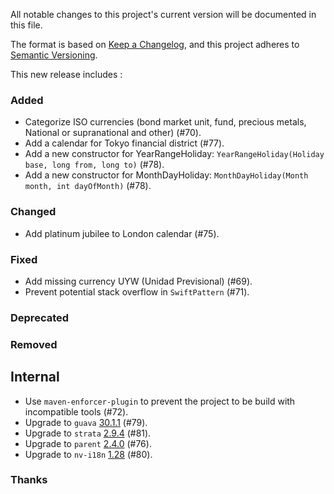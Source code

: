 All notable changes to this project's current version will be documented in this file.

The format is based on [Keep a Changelog](https://keepachangelog.com/en/1.0.0/), and this project adheres
to [Semantic Versioning](https://semver.org/spec/v2.0.0.html).

This new release includes :

### Added

- Categorize ISO currencies (bond market unit, fund, precious metals, National or supranational and other) (#70).
- Add a calendar for Tokyo financial district (#77).
- Add a new constructor for YearRangeHoliday: `YearRangeHoliday(Holiday base, long from, long to)` (#78).
- Add a new constructor for MonthDayHoliday: `MonthDayHoliday(Month month, int dayOfMonth)` (#78).

### Changed

- Add platinum jubilee to London calendar (#75).

### Fixed

- Add missing currency UYW (Unidad Previsional) (#69).
- Prevent potential stack overflow in `SwiftPattern` (#71).

### Deprecated

### Removed

## Internal

- Use `maven-enforcer-plugin` to prevent the project to be build with incompatible tools (#72).
- Upgrade to `guava` [30.1.1](https://github.com/google/guava/releases/tag/v30.1.1) (#79).
- Upgrade to `strata` [2.9.4](https://github.com/OpenGamma/Strata/releases/tag/v2.9.4) (#81).
- Upgrade to `parent` [2.4.0](https://github.com/marcwrobel/parent/releases/tag/v2.4.0) (#76).
- Upgrade to `nv-i18n` [1.28](https://github.com/TakahikoKawasaki/nv-i18n/blob/master/CHANGES.md#128-2021-03-16) (#80).

### Thanks
